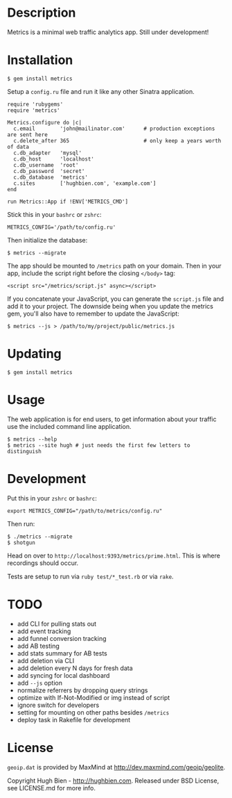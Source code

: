 Description
===========

Metrics is a minimal web traffic analytics app.  Still under development!

Installation
============

    $ gem install metrics

Setup a `config.ru` file and run it like any other Sinatra application.

    require 'rubygems'
    require 'metrics'

    Metrics.configure do |c|
      c.email        'john@mailinator.com'      # production exceptions are sent here
      c.delete_after 365                        # only keep a years worth of data
      c.db_adapter   'mysql'
      c.db_host      'localhost'
      c.db_username  'root'
      c.db_password  'secret'
      c.db_database  'metrics'
      c.sites        ['hughbien.com', 'example.com']
    end

    run Metrics::App if !ENV['METRICS_CMD']

Stick this in your `bashrc` or `zshrc`:

    METRICS_CONFIG='/path/to/config.ru'

Then initialize the database:

    $ metrics --migrate

The app should be mounted to `/metrics` path on your domain.  Then in your app,
include the script right before the closing `</body>` tag:

    <script src="/metrics/script.js" async></script>

If you concatenate your JavaScript, you can generate the `script.js` file and
add it to your project.  The downside being when you update the metrics gem,
you'll also have to remember to update the JavaScript:

    $ metrics --js > /path/to/my/project/public/metrics.js

Updating
========

    $ gem install metrics

Usage
=====

The web application is for end users, to get information about your traffic use
the included command line application.

    $ metrics --help
    $ metrics --site hugh # just needs the first few letters to distinguish

Development
===========

Put this in your `zshrc` or `bashrc`:

    export METRICS_CONFIG="/path/to/metrics/config.ru"

Then run:

    $ ./metrics --migrate
    $ shotgun

Head on over to `http://localhost:9393/metrics/prime.html`.  This is where
recordings should occur.

Tests are setup to run via `ruby test/*_test.rb` or via `rake`.

TODO
====

* add CLI for pulling stats out
* add event tracking
* add funnel conversion tracking
* add AB testing
* add stats summary for AB tests
* add deletion via CLI
* add deletion every N days for fresh data
* add syncing for local dashboard
* add `--js` option
* normalize referrers by dropping query strings
* optimize with If-Not-Modified or img instead of script
* ignore switch for developers
* setting for mounting on other paths besides `/metrics`
* deploy task in Rakefile for development

License
=======

`geoip.dat` is provided by MaxMind at <http://dev.maxmind.com/geoip/geolite>.

Copyright Hugh Bien - http://hughbien.com.
Released under BSD License, see LICENSE.md for more info.
